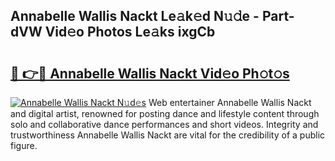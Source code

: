 ## Annabelle Wallis Nackt Le𝚊k𝚎d N𝚞𝚍e - Part-dVW Vid𝚎o Photos Le𝚊ks ixgCb

# <h2><a href="http://fb4vzi.evod.top/?m=Annabelle+Wallis+Nackt">🔗 👉🔴 Annabelle Wallis Nackt Vid𝚎o Ph𝚘t𝚘s</a></h2>

[![Annabelle Wallis Nackt N𝚞d𝚎s](https://i.imgur.com/8V9OHl7.gif)](http://fb4vzi.evod.top/?m=Annabelle+Wallis+Nackt)
Web entertainer Annabelle Wallis Nackt and digital artist, renowned for posting dance and lifestyle content through solo and collaborative dance performances and short videos. Integrity and trustworthiness Annabelle Wallis Nackt are vital for the credibility of a public figure. 
